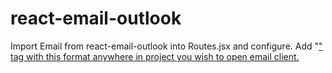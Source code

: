 # react-email-outlook
Import Email from react-email-outlook into Routes.jsx and configure.
Add "<a href='http://mydomain.com?subject=mysubject&email=myemail' target='_blank'>" tag with this format anywhere in project you wish to open email client. 
